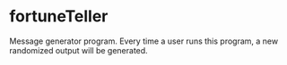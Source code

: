 # fortuneTeller
Message generator program.
Every time a user runs this program, a new randomized output will be generated. 
